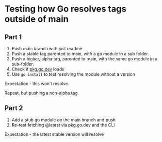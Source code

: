 # Testing how Go resolves tags outside of main

## Part 1

1. Push main branch with just readme
2. Push a stable tag parented to main, with a go module in a sub folder.
3. Push a higher, alpha tag, parented to main, with the same go module in a sub-folder.
4. Check if [pkg.go.dev](https://pkg.go.dev/github.com/danielrbradley/test-go-module-ea5255/testmodule) loads
5. Use `go install` to test resolving the module without a version

Expectation - this won't resolve.

Repeat, but pushing a non-alpha tag.

## Part 2

1. Add a stub go module on the main branch and push
2. Re-test fetching @latest via pkg.go.dev and the CLI

Expectation - the latest stable version will resolve
